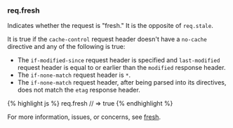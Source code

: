 <h3 id='req.fresh'>req.fresh</h3>

Indicates whether the request is "fresh."  It is the opposite of `req.stale`.

It is true if the `cache-control` request header doesn't have a `no-cache` directive and any
of the following is true:

* The `if-modified-since` request header is specified  and `last-modified` request header is equal to or earlier than the `modified` response header.
* The `if-none-match` request header is `*`.
* The `if-none-match` request header, after being parsed into its directives, does not
match the `etag` response header.

{% highlight js %}
req.fresh
// => true
{% endhighlight %}

For more information, issues, or concerns, see [fresh](https://github.com/jshttp/fresh).
